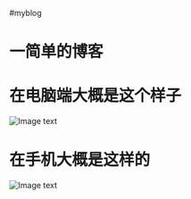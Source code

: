 #myblog
# 一简单的博客
# 在电脑端大概是这个样子
![Image text](https://i.loli.net/2017/08/17/59959e2588920.jpg)
# 在手机大概是这样的
![Image text](https://i.loli.net/2017/08/17/59959e3eae787.png)
